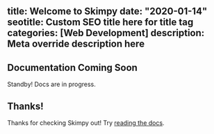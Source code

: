 title: Welcome to Skimpy
date: "2020-01-14"
seotitle: Custom SEO title here for title tag
categories: [Web Development]
description: Meta override description here
---
## Documentation Coming Soon
Standby! Docs are in progress.

## Thanks!
Thanks for checking Skimpy out! Try [reading the docs](https://docs.skimpycms.com).
